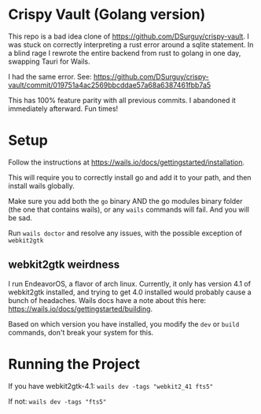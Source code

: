 # Crispy Vault (Golang version)
This repo is a bad idea clone of https://github.com/DSurguy/crispy-vault. I was stuck on correctly interpreting 
a rust error around a sqlite statement. In a blind rage I rewrote the entire backend from rust to golang in one 
day, swapping Tauri for Wails.

I had the same error. See: https://github.com/DSurguy/crispy-vault/commit/019751a4ac2569bbcddae57a68a6387461fbb7a5

This has 100% feature parity with all previous commits. I abandoned it immediately afterward. Fun times!

# Setup
Follow the instructions at https://wails.io/docs/gettingstarted/installation.

This will require you to correctly install go and add it to your path, and then install wails globally.

Make sure you add both the `go` binary AND the go modules binary folder (the one that contains wails), or any `wails` commands will fail. And you will be sad.

Run `wails doctor` and resolve any issues, with the possible exception of `webkit2gtk`

## webkit2gtk weirdness
I run EndeavorOS, a flavor of arch linux. Currently, it only has version 4.1 of webkit2gtk installed, and trying to get 4.0 installed would probably cause a bunch of headaches. Wails docs have a note about this here: https://wails.io/docs/gettingstarted/building.

Based on which version you have installed, you modify the `dev` or `build` commands, don't break your system for this.

# Running the Project

If you have webkit2gtk-4.1: `wails dev -tags "webkit2_41 fts5"`

If not: `wails dev -tags "fts5"`